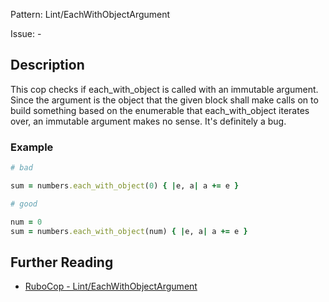 Pattern: Lint/EachWithObjectArgument

Issue: -

## Description

This cop checks if each_with_object is called with an immutable
argument. Since the argument is the object that the given block shall
make calls on to build something based on the enumerable that
each_with_object iterates over, an immutable argument makes no sense.
It's definitely a bug.

### Example

```ruby
# bad

sum = numbers.each_with_object(0) { |e, a| a += e }
```
```ruby
# good

num = 0
sum = numbers.each_with_object(num) { |e, a| a += e }
```

## Further Reading

* [RuboCop - Lint/EachWithObjectArgument](https://rubocop.readthedocs.io/en/latest/cops_lint/#linteachwithobjectargument)
